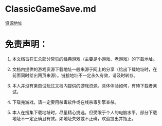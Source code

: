 # ClassicGameSave.md

[资源地址](https://github.com/shuangmuxinwei/ClassicGameSave/blob/main/ClassicGameSave.md)

# 免责声明：

1. 本文档旨在汇总部分常见的经典游戏（主要是小游戏、老游戏）的下载地址。

2. 文档内提供的游戏资源下载地址一般来源于网上的分享（给出下载地址时，在前面同时给出网页来源）。链接地址不一定永久有效，请及时转存。

3. 本人并没有亲自试玩过文档内提供的游戏资源。具体体验如何，有待下载者亲试。

4. 下载完游戏，请一定要用杀毒软件或在线杀毒引擎查杀。

5. 本人在搜集下载地址时，尽量精心挑选，但受限于个人的电脑水平，部分下载地址不一定正确且有效。如地址失效或不正确，欢迎提出并指正。
